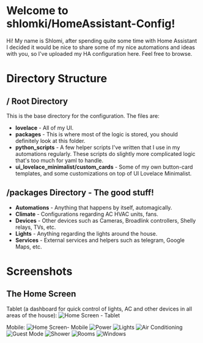# Welcome to shlomki/HomeAssistant-Config!

Hi! My name is Shlomi, after spending quite some time with Home Assistant I decided it would be nice to share some of my nice automations and ideas with you, so I've uploaded my HA configuration here.
Feel free to browse.


# Directory Structure

## / Root Directory

This is the base directory for the configuration. The files are:

 - **lovelace** - All of my UI.
 - **packages** - This is where most of the logic is stored, you should definitely look at this folder.
 - **python_scripts** - A few helper scripts I've written that I use in my automations regularly. These scripts do slightly more complicated logic that's too much for yaml to handle.
 - **ui_lovelace_minimalist/custom_cards** - Some of my own button-card templates, and some customizations on top of UI Lovelace Minimalist.

## /packages Directory - The good stuff!

 - **Automations** - Anything that happens by itself, automagically.
 - **Climate** - Configurations regarding AC HVAC units, fans.
 - **Devices** - Other devices such as Cameras, Broadlink controllers, Shelly relays, TVs, etc.
 - **Lights** - Anything regarding the lights around the house.
 - **Services** - External services and helpers such as telegram, Google Maps, etc.

# Screenshots

## The Home Screen
Tablet (a dashboard for quick control of lights, AC and other devices in all areas of the house):
![Home Screen - Tablet](https://github.com/shlomki/HomeAssistant-Config/blob/main/examples/tablet_homescreen.png?raw=true)

Mobile:
![Home Screen- Mobile](https://github.com/shlomki/HomeAssistant-Config/blob/main/examples/mobile_homescreen.png?raw=true)
![Power](https://github.com/shlomki/HomeAssistant-Config/blob/main/examples/power.png?raw=true)
![Lights](https://github.com/shlomki/HomeAssistant-Config/blob/main/examples/lights.png?raw=true)
![Air Conditioning](https://github.com/shlomki/HomeAssistant-Config/blob/main/examples/air_conditioning.png?raw=true)
![Guest Mode](https://github.com/shlomki/HomeAssistant-Config/blob/main/examples/guest_mode.png?raw=true)
![Shower](https://github.com/shlomki/HomeAssistant-Config/blob/main/examples/shower.png?raw=true)
![Rooms](https://github.com/shlomki/HomeAssistant-Config/blob/main/examples/rooms.png?raw=true)
![Windows](https://github.com/shlomki/HomeAssistant-Config/blob/main/examples/windows.png?raw=true)